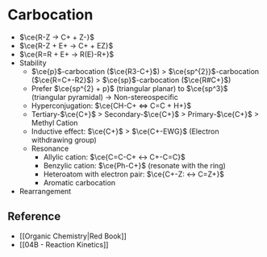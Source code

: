 # Carbocation

- $\ce{R-Z -> C+ + Z-}$
- $\ce{R-Z + E+ -> C+ + EZ}$
- $\ce{R=R + E+ -> R(E)-R+}$
- Stability
    - $\ce{p}$-carbocation ($\ce{R3-C+}$) > $\ce{sp^{2}}$-carbocation ($\ce{R=C+-R2}$) > $\ce{sp}$-carbocation ($\ce{R#C+}$)
    - Prefer $\ce{sp^{2} + p}$ (triangular planar) to $\ce{sp^3}$ (triangular pyramidal) → Non-stereospecific
    - Hyperconjugation: $\ce{CH-C+ <=> C=C + H+}$
    - Tertiary-$\ce{C+}$ > Secondary-$\ce{C+}$ > Primary-$\ce{C+}$ > Methyl Cation
    - Inductive effect: $\ce{C+}$ > $\ce{C+-EWG}$ (Electron withdrawing group)
    - Resonance
        - Allylic cation: $\ce{C=C-C+ <-> C+-C=C}$
        - Benzylic cation: $\ce{Ph-C+}$ (resonate with the ring)
        - Heteroatom with electron pair: $\ce{C+-Z: <-> C=Z+}$
        - Aromatic carbocation
- Rearrangement

## Reference

- [[Organic Chemistry|Red Book]]
- [[04B - Reaction Kinetics]]
